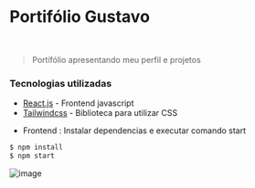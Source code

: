 # Portifólio Gustavo


&nbsp;
> Portífólio apresentando meu perfil e projetos


### Tecnologias utilizadas


* [React.js](https://pt-br.reactjs.org/) - Frontend javascript
* [Tailwindcss](https://tailwindcss.com/) - Biblioteca para utilizar CSS


 - Frontend : Instalar dependencias e executar comando start
```sh
$ npm install 
$ npm start
```
![image](https://github.com/gustavohaubrich15/Portfolio/assets/22485428/da57df33-597b-479a-bbe3-c047e5784917)

